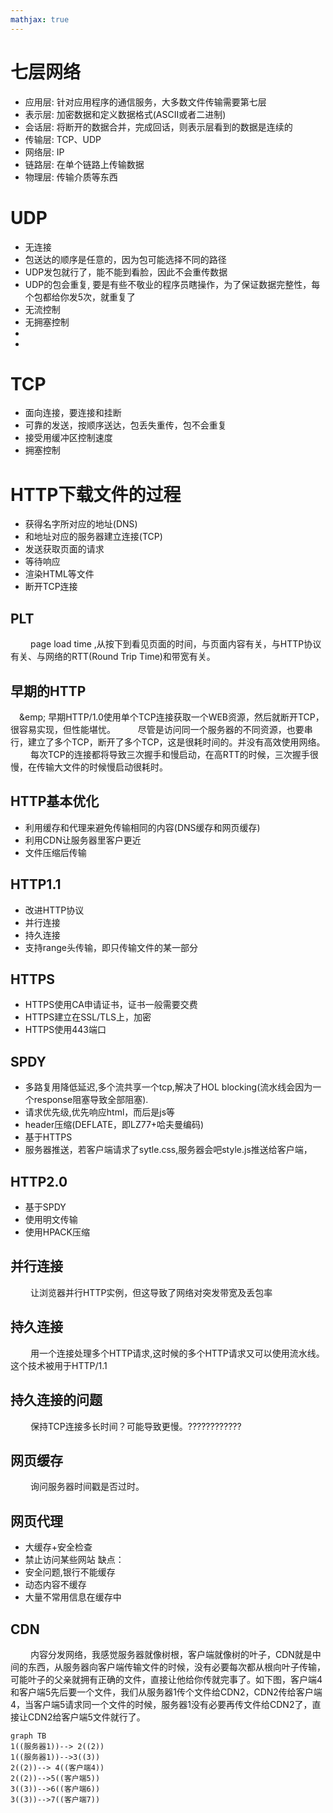 ```yaml
---
mathjax: true
---
```


# 七层网络
- 应用层: 针对应用程序的通信服务，大多数文件传输需要第七层
- 表示层: 加密数据和定义数据格式(ASCII或者二进制)
- 会话层: 将断开的数据合并，完成回话，则表示层看到的数据是连续的
- 传输层: TCP、UDP
- 网络层: IP
- 链路层: 在单个链路上传输数据
- 物理层: 传输介质等东西


# UDP
- 无连接
- 包送达的顺序是任意的，因为包可能选择不同的路径
- UDP发包就行了，能不能到看脸，因此不会重传数据
- UDP的包会重复, 要是有些不敬业的程序员瞎操作，为了保证数据完整性，每个包都给你发5次，就重复了
- 无流控制
- 无拥塞控制
-
- <!---more-->


# TCP
- 面向连接，要连接和挂断
- 可靠的发送，按顺序送达，包丢失重传，包不会重复
- 接受用缓冲区控制速度
- 拥塞控制

# HTTP下载文件的过程
- 获得名字所对应的地址(DNS)
- 和地址对应的服务器建立连接(TCP)
- 发送获取页面的请求
- 等待响应
- 渲染HTML等文件
- 断开TCP连接

## PLT
&emsp;&emsp; page load time ,从按下到看见页面的时间，与页面内容有关，与HTTP协议有关、与网络的RTT(Round Trip Time)和带宽有关。

## 早期的HTTP
&emsp;&emp; 早期HTTP/1.0使用单个TCP连接获取一个WEB资源，然后就断开TCP，很容易实现，但性能堪忧。
&emsp;&emsp; 尽管是访问同一个服务器的不同资源，也要串行，建立了多个TCP，断开了多个TCP，这是很耗时间的。并没有高效使用网络。
&emsp;&emsp; 每次TCP的连接都将导致三次握手和慢启动，在高RTT的时候，三次握手很慢，在传输大文件的时候慢启动很耗时。

## HTTP基本优化
- 利用缓存和代理来避免传输相同的内容(DNS缓存和网页缓存)
- 利用CDN让服务器里客户更近
- 文件压缩后传输

## HTTP1.1
- 改进HTTP协议
- 并行连接
- 持久连接
- 支持range头传输，即只传输文件的某一部分

## HTTPS
- HTTPS使用CA申请证书，证书一般需要交费
- HTTPS建立在SSL/TLS上，加密
- HTTPS使用443端口


## SPDY
- 多路复用降低延迟,多个流共享一个tcp,解决了HOL blocking(流水线会因为一个response阻塞导致全部阻塞).
- 请求优先级,优先响应html，而后是js等
- header压缩(DEFLATE，即LZ77+哈夫曼编码)
- 基于HTTPS
- 服务器推送，若客户端请求了sytle.css,服务器会吧style.js推送给客户端，

## HTTP2.0
- 基于SPDY
- 使用明文传输
- 使用HPACK压缩


## 并行连接
&emsp;&emsp; 让浏览器并行HTTP实例，但这导致了网络对突发带宽及丢包率

## 持久连接
&emsp;&emsp; 用一个连接处理多个HTTP请求,这时候的多个HTTP请求又可以使用流水线。这个技术被用于HTTP/1.1

## 持久连接的问题
&emsp;&emsp; 保持TCP连接多长时间？可能导致更慢。????????????

## 网页缓存
&emsp;&emsp; 询问服务器时间戳是否过时。

## 网页代理
- 大缓存+安全检查
- 禁止访问某些网站
缺点：
- 安全问题,银行不能缓存
- 动态内容不缓存
- 大量不常用信息在缓存中

## CDN
&emsp;&emsp; 内容分发网络，我感觉服务器就像树根，客户端就像树的叶子，CDN就是中间的东西，从服务器向客户端传输文件的时候，没有必要每次都从根向叶子传输，可能叶子的父亲就拥有正确的文件，直接让他给你传就完事了。如下图，客户端4和客户端5先后要一个文件，我们从服务器1传个文件给CDN2，CDN2传给客户端4，当客户端5请求同一个文件的时候，服务器1没有必要再传文件给CDN2了，直接让CDN2给客户端5文件就行了。
```mermaid
graph TB
1((服务器1))--> 2((2))
1((服务器1))-->3((3))
2((2))--> 4((客户端4))
2((2))-->5((客户端5))
3((3))-->6((客户端6))
3((3))-->7((客户端7))
```

